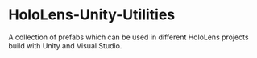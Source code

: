 # HoloLens-Unity-Utilities
A collection of prefabs which can be used in different HoloLens projects build with Unity and Visual Studio.
